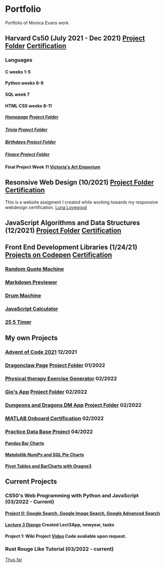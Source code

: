 # Portfolio
Portfolio of Monica Evans work 

## Harvard Cs50 (July 2021 - Dec 2021) [Project Folder](https://github.com/mxw035/Harvard-cs50.git) [Certification](https://github.com/mxw035/Harvard-cs50/blob/c17cc70cdb8de6f60568d02ecbe22ca0790369cf/CS50x%20certificate%202.pdf)
### Languages 
#### C weeks 1-5 
#### Python weeks 6-9
#### SQL week 7 
#### HTML CSS weeks 8-11 
##### [Homepage](https://mxw035.github.io/Hompage_cs50/) [Project Folder](https://github.com/mxw035/Hompage_cs50)
##### [Trivia](https://mxw035.github.io/Cs50-Trivia/) [Project Folder](https://github.com/mxw035/Cs50-Trivia.git)
##### [Birthdays Project Folder](https://github.com/mxw035/Harvard-cs50/tree/main/week9/birthdays) 
##### [Finace Project Folder](https://github.com/mxw035/Harvard-cs50/tree/main/week9/finance)
#### Final Project Week 11 [Victoria's Art Emporium](https://mxw035.github.io/VictoriaAlexander/) 

## Resonsive Web Design (10/2021) [Project Folder](https://github.com/mxw035/Responsive_web_design_page.git) [Certification](https://github.com/mxw035/freecodecamp.git)

This is a website assigment I created while working towards my responsive webdesign certification. 
[Luna Lovegood](https://mxw035.github.io/Responsive_web_design_page/index.html)

## JavaScript Algorithms and Data Structures (12/2021) [Project Folder](https://github.com/mxw035/freecodecamp/tree/main/JavaScript%20Algorithms%20and%20Data%20Structures) [Certification](https://github.com/mxw035/freecodecamp/blob/cca25732c9d450eb377e29f38bae7037721107ce/JavaScript%20Algorithms%20and%20Data%20Structures%20Certification%20_%20freeCodeCamp.org.pdf)

## Front End Development Libraries (1/24/21) [Projects on Codepen](https://codepen.io/mxw035/pens/public?cursor=ZD0xJm89MCZwPTEmdj01Nzg3OTA3Mw==) [Certification](https://github.com/mxw035/freecodecamp/blob/cca25732c9d450eb377e29f38bae7037721107ce/Front%20end%20development%20cert.pdf)
### [Random Quote Machine](https://codepen.io/mxw035/full/XWePdbR)
### [Markdown Previewer](https://codepen.io/mxw035/full/wvrQROm)
### [Drum Machine](https://codepen.io/mxw035/full/abLPqXp)
### [JavaScript Calculator](https://codepen.io/mxw035/full/rNGoKdV)
### [25 5 Timer](https://codepen.io/mxw035/full/JjrQPaz)

## My own Projects 
### [Advent of Code 2021](https://github.com/mxw035/Advent21.git) 12/2021
### [Dragonclaw Page](https://mxw035.github.io/dragonclaw/) [Project Folder](https://github.com/mxw035/dragonclaw.git) 01/2022
### [Physical therapy Exercise Generator](https://codepen.io/mxw035/full/dyVreoq) 02/2022
### [Gio's App](https://mxw035.github.io/Gios-App-2/index.html) [Project Folder](https://github.com/mxw035/Gios-App-2.git) 02/2022
### [Dungeons and Dragons DM App](https://mxw035.github.io/Dungeons_Dragons/) [Project Folder](https://github.com/mxw035/Dungeons_Dragons.git) 02/2022
### [MATLAB Onboard Certification](https://matlabacademy.mathworks.com/progress/share/certificate.html?id=cdf7c1f6-9921-4403-baeb-5b686ecc6df6&) 02/2022
### [Practice Data Base Project](https://github.com/mxw035/Practice-DataBase-Project.git) 04/2022
#### [Pandas Bar Charts](https://github.com/mxw035/Practice-DataBase-Project/tree/main/BarCharts) 
#### [Matplotlib NumPy and SQL Pie Charts](https://github.com/mxw035/Practice-DataBase-Project/tree/main/PieCharts) 
#### [Pivot Tables and BarCharts with Oragne3](https://github.com/mxw035/Practice-DataBase-Project/tree/main/PivotTableWithOrange3) 


## Current Projects 
### CS50's Web Programming with Python and JavaScript (03/2022 - Current)
#### [Project 0: Google Search, Google Image Search, Google Advanced Search](https://mxw035.github.io/cs50-WebPrograming-with-python/) 
#### [Lecture 3 Django](https://github.com/mxw035/cs50-Web/tree/main/Lecture%203/Lecture3) Created Lect3App, newyear, tasks
#### Project 1: Wiki Project [Video](https://youtu.be/H47JaBcpRsg) Code avaliable upon request. 

### Rust Rouge Like Tutorial (03/2022 - current)
[Thus far](https://github.com/mxw035/rust.git)

